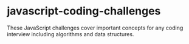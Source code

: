 # javascript-coding-challenges
These JavaScript challenges cover important concepts for any coding interview including algorithms and data structures.
